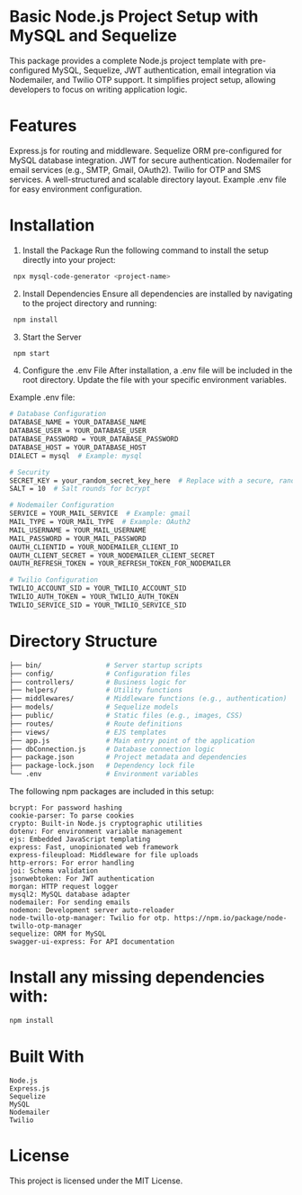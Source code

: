 # Basic Node.js Project Setup with MySQL and Sequelize
This package provides a complete Node.js project template with pre-configured MySQL, Sequelize, JWT authentication, email integration via Nodemailer, and Twilio OTP support. It simplifies project setup, allowing developers to focus on writing application logic.

# Features
Express.js for routing and middleware.
Sequelize ORM pre-configured for MySQL database integration.
JWT for secure authentication.
Nodemailer for email services (e.g., SMTP, Gmail, OAuth2).
Twilio for OTP and SMS services.
A well-structured and scalable directory layout.
Example .env file for easy environment configuration.

# Installation
1. Install the Package
Run the following command to install the setup directly into your project:

```bash
 npx mysql-code-generator <project-name>
```

2. Install Dependencies
Ensure all dependencies are installed by navigating to the project directory and running:

```bash
 npm install
```

3. Start the Server

```bash
 npm start
```

4. Configure the .env File
After installation, a .env file will be included in the root directory. Update the file with your specific environment variables.

Example .env file:

```bash
# Database Configuration
DATABASE_NAME = YOUR_DATABASE_NAME
DATABASE_USER = YOUR_DATABASE_USER
DATABASE_PASSWORD = YOUR_DATABASE_PASSWORD
DATABASE_HOST = YOUR_DATABASE_HOST
DIALECT = mysql  # Example: mysql

# Security
SECRET_KEY = your_random_secret_key_here  # Replace with a secure, random string
SALT = 10  # Salt rounds for bcrypt

# Nodemailer Configuration
SERVICE = YOUR_MAIL_SERVICE  # Example: gmail
MAIL_TYPE = YOUR_MAIL_TYPE  # Example: OAuth2
MAIL_USERNAME = YOUR_MAIL_USERNAME
MAIL_PASSWORD = YOUR_MAIL_PASSWORD
OAUTH_CLIENTID = YOUR_NODEMAILER_CLIENT_ID
OAUTH_CLIENT_SECRET = YOUR_NODEMAILER_CLIENT_SECRET
OAUTH_REFRESH_TOKEN = YOUR_REFRESH_TOKEN_FOR_NODEMAILER

# Twilio Configuration
TWILIO_ACCOUNT_SID = YOUR_TWILIO_ACCOUNT_SID
TWILIO_AUTH_TOKEN = YOUR_TWILIO_AUTH_TOKEN
TWILIO_SERVICE_SID = YOUR_TWILIO_SERVICE_SID
```


# Directory Structure

```bash
├── bin/                # Server startup scripts
├── config/             # Configuration files
├── controllers/        # Business logic for 
├── helpers/            # Utility functions
├── middlewares/        # Middleware functions (e.g., authentication)
├── models/             # Sequelize models
├── public/             # Static files (e.g., images, CSS)
├── routes/             # Route definitions
├── views/              # EJS templates
├── app.js              # Main entry point of the application
├── dbConnection.js     # Database connection logic
├── package.json        # Project metadata and dependencies
├── package-lock.json   # Dependency lock file
└── .env                # Environment variables
```

The following npm packages are included in this setup:

```
bcrypt: For password hashing
cookie-parser: To parse cookies
crypto: Built-in Node.js cryptographic utilities
dotenv: For environment variable management
ejs: Embedded JavaScript templating
express: Fast, unopinionated web framework
express-fileupload: Middleware for file uploads
http-errors: For error handling
joi: Schema validation
jsonwebtoken: For JWT authentication
morgan: HTTP request logger
mysql2: MySQL database adapter
nodemailer: For sending emails
nodemon: Development server auto-reloader
node-twillo-otp-manager: Twilio for otp. https://npm.io/package/node-twillo-otp-manager
sequelize: ORM for MySQL
swagger-ui-express: For API documentation
```
# Install any missing dependencies with:
```bash
npm install
```
# Built With
```
Node.js
Express.js
Sequelize
MySQL
Nodemailer
Twilio
```

# License
This project is licensed under the MIT License.

